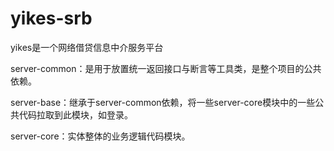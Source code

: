 # yikes-srb
yikes是一个网络借贷信息中介服务平台

server-common：是用于放置统一返回接口与断言等工具类，是整个项目的公共依赖。

server-base：继承于server-common依赖，将一些server-core模块中的一些公共代码拉取到此模块，如登录。

server-core：实体整体的业务逻辑代码模块。
